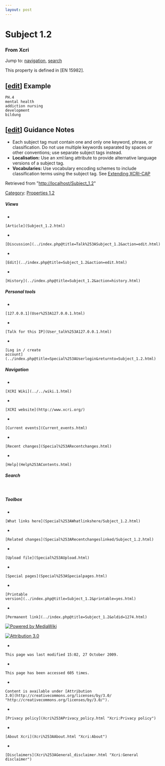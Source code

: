 ```yaml
---
layout: post
---
```


<script>
  (function(i,s,o,g,r,a,m){i['GoogleAnalyticsObject']=r;i[r]=i[r]||function(){
  (i[r].q=i[r].q||[]).push(arguments)},i[r].l=1*new Date();a=s.createElement(o),
  m=s.getElementsByTagName(o)[0];a.async=1;a.src=g;m.parentNode.insertBefore(a,m)
  })(window,document,'script','https://www.google-analytics.com/analytics.js','ga');

  ga('create', 'UA-73710929-3', 'auto');
  ga('send', 'pageview');

</script>







Subject 1.2 
===========













### From Xcri 







Jump to: [navigation](Subject_1.2.html#column-one),
[search](Subject_1.2.html#searchInput)



This property is defined in \[EN 15982\].


\[[edit](../index.php@title=Subject_1.2&action=edit&section=1.html "Edit section: Example")\] Example
-----------------------------------------------------------------------------------------------------------------------------------------------------------------------

    PH.4 
    mental health
    addiction nursing
    development
    bildung


\[[edit](../index.php@title=Subject_1.2&action=edit&section=2.html "Edit section: Guidance Notes")\] Guidance Notes
-------------------------------------------------------------------------------------------------------------------------------------------------------------------------------------

-   Each subject tag must contain one and only one keyword, phrase,
    or classification. Do not use multiple keywords separated by spaces
    or other conventions; use separate subject tags instead.
-   **Localisation:** Use an xml:lang attribute to provide alternative
    language versions of a subject tag.
-   **Vocabularies:** Use vocabulary encoding schemes to include
    classification terms using the subject tag. See [Extending
    XCRI-CAP](Extending_XCRI-CAP.html "Extending XCRI-CAP")



Retrieved from
"[http://localhost/Subject\_1.2](Subject_1.2.html)"





[Category](Special%253ACategories.html "Special:Categories"): [Properties
1.2](Category%253AProperties_1.2.html "Category:Properties 1.2")

















##### Views



-   

    

    [Article](Subject_1.2.html)
-   

    

    [Discussion](../index.php@title=Talk%253ASubject_1.2&action=edit.html)
-   

    

    [Edit](../index.php@title=Subject_1.2&action=edit.html)
-   

    

    [History](../index.php@title=Subject_1.2&action=history.html)







##### Personal tools



-   

    

    [127.0.0.1](User%253A127.0.0.1.html)
-   

    

    [Talk for this IP](User_talk%253A127.0.0.1.html)
-   

    

    [Log in / create
    account](../index.php@title=Special%253AUserlogin&returnto=Subject_1.2.html)











[](../../wiki.1.html "XCRI Wiki")





##### Navigation



-   

    

    [XCRI Wiki](../../wiki.1.html)
-   

    

    [XCRI website](http://www.xcri.org/)
-   

    

    [Current events](Current_events.html)
-   

    

    [Recent changes](Special%253ARecentchanges.html)
-   

    

    [Help](Help%253AContents.html)







##### Search





 









##### Toolbox



-   

    

    [What links here](Special%253AWhatlinkshere/Subject_1.2.html)
-   

    

    [Related changes](Special%253ARecentchangeslinked/Subject_1.2.html)
-   

    

    [Upload file](Special%253AUpload.html)
-   

    

    [Special pages](Special%253ASpecialpages.html)
-   

    

    [Printable
    version](../index.php@title=Subject_1.2&printable=yes.html)
-   

    

    [Permanent link](../index.php@title=Subject_1.2&oldid=1274.html)















[![Powered by
MediaWiki](../skins/common/images/poweredby_mediawiki_88x31.png)](http://www.mediawiki.org/)





[![Attribution 3.0
](http://i.creativecommons.org/l/by/3.0/88x31.png)](http://creativecommons.org/licenses/by/3.0/)



-   

    

    This page was last modified 15:02, 27 October 2009.
-   

    

    This page has been accessed 605 times.
-   

    

    Content is available under [Attribution
    3.0](http://creativecommons.org/licenses/by/3.0/ "http://creativecommons.org/licenses/by/3.0/").
-   

    

    [Privacy policy](Xcri%253APrivacy_policy.html "Xcri:Privacy policy")
-   

    

    [About Xcri](Xcri%253AAbout.html "Xcri:About")
-   

    

    [Disclaimers](Xcri%253AGeneral_disclaimer.html "Xcri:General disclaimer")




